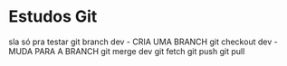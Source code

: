 # Estudos Git

sla só pra testar
git branch dev - CRIA UMA BRANCH
git checkout dev - MUDA PARA A BRANCH
git merge dev 
git fetch
git push
git pull